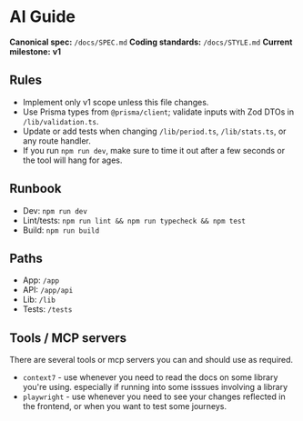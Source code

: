 # AI Guide

**Canonical spec:** `/docs/SPEC.md`
**Coding standards:** `/docs/STYLE.md`
**Current milestone:** **v1**

## Rules
- Implement only v1 scope unless this file changes.
- Use Prisma types from `@prisma/client`; validate inputs with Zod DTOs in `/lib/validation.ts`.
- Update or add tests when changing `/lib/period.ts`, `/lib/stats.ts`, or any route handler.
- If you run `npm run dev`, make sure to time it out after a few seconds or the tool will hang for ages.

## Runbook
- Dev: `npm run dev`
- Lint/tests: `npm run lint && npm run typecheck && npm test`
- Build: `npm run build`

## Paths
- App: `/app`
- API: `/app/api`
- Lib: `/lib`
- Tests: `/tests`


## Tools / MCP servers

There are several tools or mcp servers you can and should use as required.

- `context7` - use whenever you need to read the docs on some library you're using. especially if running into some isssues involving a library
- `playwright` - use whenever you need to see your changes reflected in the frontend, or when you want to test some journeys.